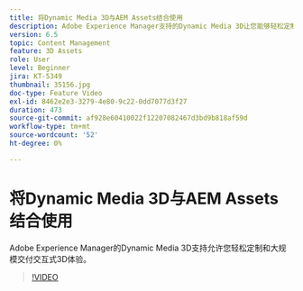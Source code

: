 ```yaml
---
title: 将Dynamic Media 3D与AEM Assets结合使用
description: Adobe Experience Manager支持的Dynamic Media 3D让您能够轻松定制和大规模交付交互式3D体验
version: 6.5
topic: Content Management
feature: 3D Assets
role: User
level: Beginner
jira: KT-5349
thumbnail: 35156.jpg
doc-type: Feature Video
exl-id: 8462e2e3-3279-4e80-9c22-0dd7077d3f27
duration: 473
source-git-commit: af928e60410022f12207082467d3bd9b818af59d
workflow-type: tm+mt
source-wordcount: '52'
ht-degree: 0%

---
```


# 将Dynamic Media 3D与AEM Assets结合使用

Adobe Experience Manager的Dynamic Media 3D支持允许您轻松定制和大规模交付交互式3D体验。

>[!VIDEO](https://video.tv.adobe.com/v/35156?quality=12&learn=on)
